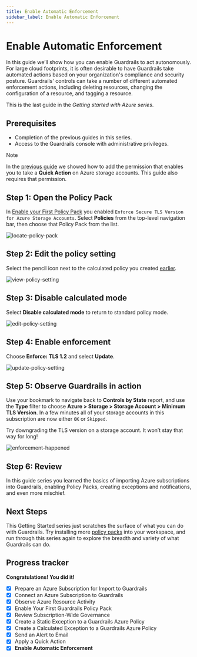 ```yaml
---
title: Enable Automatic Enforcement
sidebar_label: Enable Automatic Enforcement
---
```


# Enable Automatic Enforcement

In this guide we’ll show how you can enable Guardrails to act autonomously. For large cloud footprints, it is often desirable to have Guardrails take automated actions based on your organization's compliance and security posture. Guardrails' controls can take a number of different automated enforcement actions, including deleting resources, changing the configuration of a resource, and tagging a resource.

This is the last guide in the *Getting started with Azure series*.

## Prerequisites

- Completion of the previous guides in this series.
- Access to the Guardrails console with administrative privileges.

> [!NOTE]
> In the [previous guide](/guardrails/docs/getting-started/getting-started-azure/apply-quick-action) we showed how to add the permission that enables you to take a **Quick Action** on Azure storage accounts. This guide also requires that permission.


## Step 1: Open the Policy Pack

In [Enable your First Policy Pack](/guardrails/docs/getting-started/getting-started-azure/enable-policy-pack) you enabled `Enforce Secure TLS Version for Azure Storage Accounts`. Select **Policies** from the top-level navigation bar, then choose that Policy Pack from the list.

<p><img alt="locate-policy-pack" src="/images/docs/guardrails/getting-started/getting-started-azure/enable-enforcement/locate-policy-pack.png"/></p>

## Step 2: Edit the policy setting

Select the pencil icon next to the calculated policy you created [earlier](/guardrails/docs/getting-started/getting-started-gcp/create-calculated-exception).

<p><img alt="view-policy-setting" src="/images/docs/guardrails/getting-started/getting-started-azure/enable-enforcement/view-policy-setting.png"/></p>

## Step 3: Disable calculated mode


Select **Disable calculated mode** to return to standard policy mode.

<p><img alt="edit-policy-setting" src="/images/docs/guardrails/getting-started/getting-started-azure/enable-enforcement/edit-policy-setting.png"/></p>

## Step 4: Enable enforcement

Choose **Enforce: TLS 1.2** and select **Update**.

<p><img alt="update-policy-setting" src="/images/docs/guardrails/getting-started/getting-started-azure/enable-enforcement/choose-setting.png"/></p>

## Step 5: Observe Guardrails in action

Use your bookmark to navigate back to **Controls by State** report, and use the **Type** filter to choose **Azure > Storage > Storage Account > Minimum TLS Version**. In a few minutes all of your storage accounts in this subscription are now either `OK` or `Skipped`.

Try downgrading the TLS version on a storage account. It won’t stay that way for long!

<p><img alt="enforcement-happened" src="/images/docs/guardrails/getting-started/getting-started-azure/enable-enforcement/raw-all-ok-or-skipped.png"/></p>

## Step 6: Review

In this guide series you learned the basics of importing Azure subscriptions into Guardrails, enabling Policy Packs, creating exceptions and notifications, and even more mischief.

## Next Steps

This Getting Started series just scratches the surface of what you can do with Guardrails. Try installing more [policy packs](https://hub.guardrails.com) into your workspace, and run through this series again to explore the breadth and variety of what Guardrails can do.

## Progress tracker

**Congratulations! You did it!**

- [x] Prepare an Azure Subscription for Import to Guardrails
- [x] Connect an Azure Subscription to Guardrails
- [x] Observe Azure Resource Activity
- [x] Enable Your First Guardrails Policy Pack
- [x] Review Subscription-Wide Governance
- [x] Create a Static Exception to a Guardrails Azure Policy
- [x] Create a Calculated Exception to a Guardrails Azure Policy
- [x] Send an Alert to Email
- [x] Apply a Quick Action
- [x] **Enable Automatic Enforcement**
